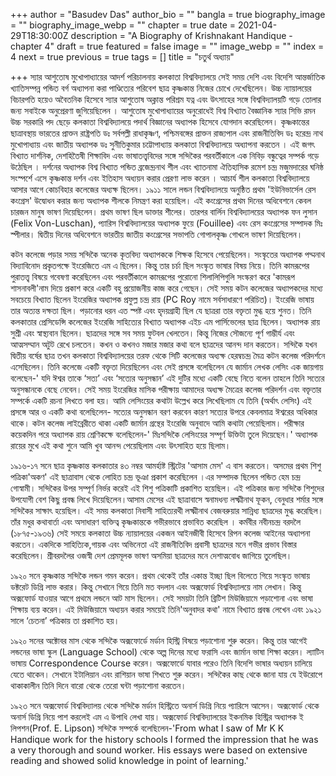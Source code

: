 +++
author = "Basudev Das"
author_bio = ""
bangla = true
biography_image = ""
biography_image_webp = ""
chapter = true
date = 2021-04-29T18:30:00Z
description = "A Biography of Krishnakant Handique - chapter 4"
draft = true
featured = false
image = ""
image_webp = ""
index = 4
next = true
previous = true
tags = []
title = "চতুর্থ অধ্যায়"

+++
স্যার আশুতোষ মুখোপাধ্যায়ের আদর্শ পরিচালনায় কলকাতা বিশ্ববিদ্যালয়ে সেই সময় দেশি এবং বিদেশি আন্তর্জাতিক খ্যাতিসম্পন্ন পন্ডিত বর্গ অধ্যাপনা করা পাণ্ডিত্যের পরিবেশ ছাত্র কৃষ্ণকান্ত নিজের চোখে দেখেছিলেন। উচ্চ ন্যায়ালয়ের বিচারপতি হয়েও অবৈতনিক হিসেবে স্যার আশুতোষ অক্লান্ত পরিশ্রম যত্ন এবং উৎসাহের সঙ্গে বিশ্ববিদ্যালয়টি গড়ে তোলার জন্য সবাইকে অনুপ্রেরণা জুগিয়েছিলেন । আশুতোষ মুখোপাধ্যায়ের অনুরোধেই বিশ্ব বিখ্যাত বৈজ্ঞানিক স্যার সিভি রমন উচ্চ সরকারি পদ ছেড়ে কলকাতা বিশ্ববিদ্যালয়ে পদার্থ বিজ্ঞানের অধ্যাপক হিসেবে যোগদান করেছিলেন। কৃষ্ণকান্তের ছাত্রাবস্থায় ভারতের প্রাক্তন রাষ্ট্রপতি ডঃ সর্বপল্লী রাধাকৃষ্ণণ, পশ্চিমবঙ্গের প্রাক্তন রাজ্যপাল এবং রাজনীতিবিদ ডঃ হরেন্দ্র নাথ মুখোপাধ্যায় এবং জাতীয় অধ্যাপক ডঃ সুনীতিকুমার চট্টোপাধ্যায় কলকাতা বিশ্ববিদ্যালয়ে অধ্যাপনা করতেন । এই জগৎ বিখ্যাত দার্শনিক, দেশহিতৈষী শিক্ষাবিদ এবং ভাষাতত্ত্ববিদের সঙ্গে সন্দিকৈর পরবর্তীকালে এক নিবিড় বন্ধুত্বের সম্পর্ক গড়ে উঠেছিল । দর্শনের অধ্যাপক বিশ্ব বিখ্যাত পন্ডিত ব্রজেন্দ্রনাথ শীল এবং খ্যাতনামা ঐতিহাসিক রমেশ চন্দ্র মজুমদারের ঘনিষ্ঠ সংস্পর্শে এসে কৃষ্ণকান্ত দর্শন এবং ইতিহাস অধ্যয়ন করার প্রেরণা লাভ করেন । আচার্য শীল কলকাতা বিশ্ববিদ্যালয়ে আসার আগে কোচবিহার কলেজের অধ্যক্ষ ছিলেন। ১৯১১ সালে লন্ডন বিশ্ববিদ্যালয়ে অনুষ্ঠিত প্রথম 'ইউনিভার্সেল রেস কংগ্রেস' উদ্বোধন করার জন্য অধ্যাপক শীলকে নিমন্ত্রণ করা হয়েছিল। এই কংগ্রেসের প্রথম দিনের অধিবেশনে কেবল চারজন মানুষ ভাষণ দিয়েছিলেন। প্রথম ভাষণ ছিল ডাক্তার শীলের। তারপর বার্লিন বিশ্ববিদ্যালয়ের অধ্যাপক ফন লুসান (Felix Von-Luschan), প্যারিস বিশ্ববিদ্যালয়ের অধ্যাপক ফুয়ে (Fouillee) এবং রেস কংগ্রেসের সম্পাদক মিঃ স্পীলার। দ্বিতীয় দিনের অধিবেশনে ভারতীয় জাতীয় কংগ্রেসের সভাপতি গোপালকৃষ্ণ গোখলে ভাষণ দিয়েছিলেন।

কটন কলেজে পড়ার সময় সন্দিকৈ অনেক কৃতবিদ‍্য অধ্যাপককে শিক্ষক হিসেবে পেয়েছিলেন। সংস্কৃতের অধ্যাপক পদ্মনাথ বিদ্যাবিনোদ প্রকৃতপক্ষে ইংরেজিতে এম এ ছিলেন। কিন্তু তার চর্চা ছিল সংস্কৃত ভাষার বিষয় নিয়ে। তিনি কামরূপের পুরাতত্ত্ব বিষয়ে গবেষণা করেছিলেন এবং পরবর্তীকালে কামরূপের পুরোনো শিলালিপিগুলি সংস্করণ করে 'কামরূপ শাসনাবলী'নাম দিয়ে প্রকাশ করে একটি বহু প্রয়োজনীয় কাজ করে গেছেন। সেই সময় কটন কলেজের অধ্যাপকদের মধ্যে সবচেয়ে বিখ্যাত ছিলেন ইংরেজির অধ্যাপক প্রফুল্ল চন্দ্র রায় (PC Roy নামে সর্বসাধারণে পরিচিত)। ইংরেজি ভাষায় তার অত্যন্ত দক্ষতা ছিল। পড়ানোর ধরন এত স্পষ্ট এবং হৃদয়গ্রাহী ছিল যে ছাত্ররা তার বক্তৃতা মুগ্ধ হয়ে শুনত। তিনি কলকাতার প্রেসিডেন্সি কলেজের ইংরেজি সাহিত্যের বিখ্যাত অধ্যাপক এইচ এম পার্সিভেলের ছাত্র ছিলেন। অধ্যাপক রায় সুশ্রী এবং স্বাস্থ্যবান ছিলেন। ছাত্রদের সঙ্গে সব সময় ফুটবল খেলতেন। কিন্তু নিজের সৌজন্যে পূর্ণ গাম্ভীর্য এবং আত্মসম্মান অটুট রেখে চলতেন। কখন ও কখনও মজার মজার কথা বলে ছাত্রদের আনন্দ দান করতেন। সন্দিকৈ যখন দ্বিতীয় বর্ষের ছাত্র তখন কলকাতা বিশ্ববিদ্যালয়ের তরফ থেকে সিটি কলেজের অধ্যক্ষ হেরম্বচন্দ্র মৈত্র কটন কলেজ পরিদর্শনে এসেছিলেন। তিনি কলেজে একটি বক্তৃতা দিয়েছিলেন এবং সেই প্রসঙ্গে বলেছিলেন যে জার্মান লেখক লেসিং এক জায়গায় বলেছেন-' যদি ঈশ্বর তাকে ‘সত্য’ এবং ‘সত্যের অনুসন্ধান’ এই দুটির মধ্যে একটি বেছে নিতে বলেন তাহলে তিনি সত্যের অনুসন্ধানকে বেছে নেবেন। সেই সময় ইংরেজির মাসিক পরীক্ষায় আমাদের অধ্যক্ষ মৈত্রের কলেজ পরিদর্শন এবং বক্তৃতার সম্পর্কে একটি রচনা লিখতে বলা হয়। আমি লেসিংয়ের কথাটা উল্লেখ করে লিখেছিলাম যে তিনি (অর্থাৎ লেসিং) এই প্রসঙ্গে আর ও একটি কথা বলেছিলেন- সত্যের অনুসন্ধান বরণ করবেন কারণ সত্যের উপরে কেবলমাত্র ঈশ্বরের অধিকার থাকে। কটন কলেজ লাইব্রেরীতে থাকা একটি জার্মান গ্রন্থের ইংরেজি অনুবাদে আমি কথাটা পেয়েছিলাম। পরীক্ষার কয়েকদিন পরে অধ্যাপক রায় শ্রেণিকক্ষে বলেছিলেন-' মিঃসন্দিকৈ লেসিংয়ের সম্পূর্ণ উক্তিটা তুলে দিয়েছেন।' অধ্যাপক রায়ের মুখে এই কথা শুনে আমি খুব আনন্দ পেয়েছিলাম এবং উৎসাহিত হয়ে ছিলাম।

১৯১৬-১৭ সনে ছাত্র কৃষ্ণকান্ত কলকাতার ৪৩ নম্বর আমর্হাষ্ট স্ট্রিটের 'আসাম মেস' এ বাস করতেন। অসমের প্রথম শিশু পত্রিকা'অকণ' এই ছাত্রাবাস থেকে লোহিত চন্দ্র ভূঞা প্রকাশ করেছিলেন ।এর সম্পাদক ছিলেন পন্ডিত হেম চন্দ্র গোস্বামী। সন্দিকৈর উপর সম্পূর্ণ নির্ভর করেই এই শিশু পত্রিকাটি প্রকাশিত হয়েছিল। এই পত্রিকার জন্য সন্দিকৈ শিশুদের উপযোগী বেশ কিছু প্রবন্ধ লিখে দিয়েছিলেন।আসাম মেসের এই ছাত্রাবাসে স্বনামধন্য লক্ষ্মীনাথ ফূকন, বেনুধার শর্মার সঙ্গে সন্দিকৈর সাক্ষাৎ হয়েছিল। এই সময় কলকাতা নিবাসী সাহিত্যরথী লক্ষ্মীনাথ বেজবরুয়ার সান্নিধ্য ছাত্রদের মুগ্ধ করেছিল। তাঁর মধুর কথাবার্তা এবং অসাধারণ ব্যক্তিত্ব কৃষ্ণকান্তকে গভীরভাবে প্রভাবিত করেছিল । কর্মবীর নবীনচন্দ্র বরদলৈ (১৮৭৫-১৯৩৬) সেই সময়ে কলকাতা উচ্চ ন্যায়ালয়ের একজন আইনজীবী হিসেবে রিপন কলেজ আইনের অধ্যাপনা করতেন। একদিকে সাহিত্যিক,গায়ক এবং অভিনেতা এই রাজনীতিবিদ প্রবাসী ছাত্রদের মনে গভীর প্রভাব বিস্তার করেছিলেন। শ্রীবরদলৈর ওজস্বী দেশ প্রেমমূলক ভাষণ অসমিয়া ছাত্রদের মনে দেশাত্মবোধ জাগিয়ে তুলেছিল।

১৯২০ সনে কৃষ্ণকান্ত সন্দিকৈ লন্ডন গমন করেন। প্রথম থেকেই তাঁর একান্ত ইচ্ছা ছিল বিলেতে গিয়ে সংস্কৃত ভাষায় ডক্টরেট ডিগ্রি লাভ করার। কিন্তু সেখানে গিয়ে তিনি মত বদলান এবং অক্সফোর্ড বিশ্ববিদ্যালয়ে নাম লেখান। কিন্তু অক্সফোর্ড যাওয়ার আগে প্রথমে লন্ডনে আট মাস ছিলেন। সেই সময়টা তিনি ব্রিটিশ মিউজিয়ামে পড়াশোনা এবং ভাষা শিক্ষায় ব্যয় করেন। এই মিউজিয়ামে অধ্যয়ন করার সময়েই তিনি'অনুবাদর কথা' নামে বিখ্যাত প্রবন্ধ লেখেন এবং ১৯২১ সালে ‘চেতনা’ পত্রিকায় তা প্রকাশিত হয়।

১৯২০ সনের অক্টোবর মাস থেকে সন্দিকৈ অক্সফোর্ডে মর্ডান হিস্ট্রি বিষয়ে পড়াশোনা শুরু করেন। কিন্তু তার আগেই লন্ডনের ভাষা স্কুল (Language School) থেকে অল্প দিনের মধ্যে ফরাসি এবং জার্মান ভাষা শিক্ষা করেন। ল‍্যাটিন ভাষায় Correspondence Course করেন। অক্সফোর্ডে যাবার পরেও তিনি বিদেশি ভাষার অধ্যয়ন চালিয়ে যেতে থাকেন। সেখানে ইটালিয়ান এবং রাশিয়ান ভাষা শিখতে শুরু করেন। সন্দিকৈর কাছ থেকে জানা যায় যে ইউরোপে থাকাকালীন তিনি দিনে বারো থেকে তেরো ঘন্টা পড়াশোনা করতেন।

১৯২৩ সনে অক্সফোর্ড বিশ্ববিদ্যালয় থেকে সন্দিকৈ মর্ডান হিস্ট্রিতে অনার্স ডিগ্রি নিয়ে প্যারিসে আসেন। অক্সফোর্ড থেকে অনার্স ডিগ্রি নিয়ে পাশ করলেই এম এ উপাধি লেখা যায়। অক্সফোর্ড বিশ্ববিদ্যালয়ের ইকনমিক হিস্ট্রির অধ্যাপক ই লিপশন(Prof. E. Lipson) সন্দিকৈ সম্পর্কে বলেছিলেন-'From what I saw of Mr K K Handique work for the history schools I formed the impression that he was a very thorough and sound worker. His essays were based on extensive reading and showed solid knowledge in point of learning.'
